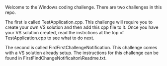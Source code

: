 Welcome to the Windows coding challenge. There are two challenges in this repo. 

The first is called TestApplication.cpp. This challenge will require you to create your own VS solution and then add this cpp file to it. Once you have your VS solution created, read the instrctions at the top of TestApplication.cpp to see what to do next.

The second is called FirdFirstChallengeNotification. This challenge comes with a VS solution already setup. The instructions for this challenge can be found in FirstFindChangeNotificaiton\Readme.txt.
